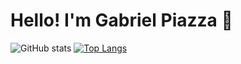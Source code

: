# Hello! I'm Gabriel Piazza 👋
  ![GitHub stats](https://github-readme-stats.vercel.app/api?username=gpbPiazza&theme=tokyonight&show_icons=true)
  [![Top Langs](https://github-readme-stats.vercel.app/api/top-langs/?username=gpbPiazza&theme=tokyonight&show_icons=true&layout=compact)](https://github.com/anuraghazra/github-readme-stats)

